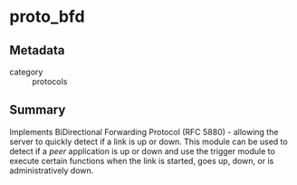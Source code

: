 # proto_bfd
## Metadata
<dl>
  <dt>category</dt><dd>protocols</dd>
</dl>

## Summary
Implements BiDirectional Forwarding Protocol (RFC 5880) - allowing the server to quickly detect if a link is up or down. 
This module can be used to detect if a *peer* application is up or down and use the trigger module to execute certain functions when the link is started, goes up, down, or is administratively down.


